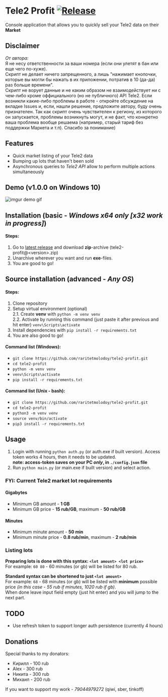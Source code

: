 # Tele2 Profit [![Release](https://img.shields.io/github/v/release/raritetmolodoy/tele2-profit?color=black&label=%20)](https://github.com/raritetmolodoy/tele2-profit/releases)

Console application that allows you to quickly sell your Tele2 data on their **Market**



## Disclaimer
_От автора:_  
Я не несу ответственности за ваши номера (если они улетят в бан или еще чего по-хуже).  
Скрипт не делает ничего запрещенного, а лишь "нажимает кнопочки, которые вы могли
бы нажать в их приложении, потратив в 10 (да-да) раз больше времени".  
Скрипт не ворует данные и не каким образом не взаимодействует ни с чем-либо кроме
оффициального (но не публичного) API Tele2.
Если возникли какие-либо проблемы в работе - откройте обсуждение на вкладке Issues и,
если, нашли решение, предложите автору, буду очень признателен. Так как скрипт очень
чувствителен к региону, из которого он запускается, проблемы возникнуть могут, и не факт,
что конкретно ваша проблема вообще решаема (например, старый тариф без поддержки
Маркета и т.п). Спасибо за понимание)


## Features
* Quick market listing of your Tele2 data
* Bumping up lots that haven't been sold
* Asynchronous queries to _Tele2 API_ allow to perform multiple actions simultaneously


## Demo (v1.0.0 on Windows 10)
![imgur demo gif](https://i.imgur.com/xKTTRDS.gif)


## Installation (basic - *Windows x64 only [x32 work in progress]*)
#### Steps:
1. Go to [latest release](https://github.com/raritetmolodoy/tele2-profit/releases/latest)
and download **zip**-archive (tele2-profit@\<version\>.zip)
2. Unarchive wherever you want and run **exe**-files.
3. You are good to go!


## Source installation (advanced - _Any OS_)
#### Steps:
1. Clone repository
2. Setup virtual environment (optional)  
    2.1. Create **venv** with `python -m venv venv`  
    2.2. Activate by running this command (just paste it after previous and hit enter) `venv\Scripts\activate`
3. Install dependencies with `pip install -r requirements.txt`
4. You are also good to go!

#### Command list (Windows):
* `git clone https://github.com/raritetmolodoy/tele2-profit.git`
* `cd tele2-profit`
* `python -m venv venv`
* `venv\Scripts\activate`
* `pip install -r requirements.txt`

#### Command list (Unix - bash):
* `git clone https://github.com/raritetmolodoy/tele2-profit.git`
* `cd tele2-profit`
* `python3 -m venv venv`
* `source venv/bin/activate`
* `pip3 install -r requirements.txt`


## Usage
1. Login with running `python auth.py` (or auth.exe if built version). Access token works 4 hours, then it needs to be updated.  
**note: access-token saves on your PC _only_, in `./config.json` file** 
2. Run `python main.py` (or main.exe if built version) and select action.

### FYI: Current Tele2 market lot requirements

#### Gigabytes
* Minimum GB amount - **1 GB**
* Minimum GB price - **15 rub/GB**, maximum - **50 rub/GB**

#### Minutes
* Minimum minute amount - **50 min**
* Minimum minute price - **0.8 rub/min**, maximum - **2 rub/min**

### Listing lots
**Preparing lots is done with this syntax: `<lot amount> <lot price>`**  
For example: `60 80` - 60 minutes (or gb) will be listed for 80 rub.  

**Standard syntax can be shortened to just `<lot amount>`**   
For example: `68` -  68 minutes (or gb) will be listed with **minimum** possible price *(in this case - 55 rub if minutes, 1020 rub if gb)*.  
When done leave input field empty (just hit enter) and you will jump to the next part.


## TODO
* Use refresh token to support longer auth persistence (currently 4 hours)

## Donations
Special thanks to my donators:
* Кирилл - 100 rub
* Alex - 300 rub
* Никита - 300 rub
* Михаил - 200 rub  

If you want to support my work - *79044979272* (qiwi, sber, tinkoff)

